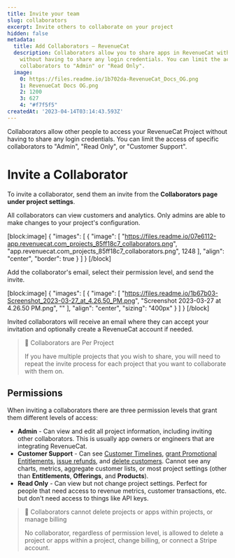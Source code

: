 ```yaml
---
title: Invite your team
slug: collaborators
excerpt: Invite others to collaborate on your project
hidden: false
metadata:
  title: Add Collaborators – RevenueCat
  description: Collaborators allow you to share apps in RevenueCat with other people
    without having to share any login credentials. You can limit the access of specific
    collaborators to "Admin" or "Read Only".
  image:
    0: https://files.readme.io/1b702da-RevenueCat_Docs_OG.png
    1: RevenueCat Docs OG.png
    2: 1200
    3: 627
    4: "#f7f5f5"
createdAt: '2023-04-14T03:14:43.593Z'
---
```

Collaborators allow other people to access your RevenueCat Project without having to share any login credentials. You can limit the access of specific collaborators to "Admin", "Read Only", or "Customer Support".

# Invite a Collaborator

To invite a collaborator, send them an invite from the **Collaborators page under project settings**. 

All collaborators can view customers and analytics. Only admins are able to make changes to your project's configuration.

[block:image]
{
  "images": [
    {
      "image": [
        "https://files.readme.io/07e6112-app.revenuecat.com_projects_85ff18c7_collaborators.png",
        "app.revenuecat.com_projects_85ff18c7_collaborators.png",
        1248
      ],
      "align": "center",
      "border": true
    }
  ]
}
[/block]



Add the collaborator's email, select their permission level, and send the invite. 

[block:image]
{
  "images": [
    {
      "image": [
        "https://files.readme.io/1b67b03-Screenshot_2023-03-27_at_4.26.50_PM.png",
        "Screenshot 2023-03-27 at 4.26.50 PM.png",
        ""
      ],
      "align": "center",
      "sizing": "400px"
    }
  ]
}
[/block]



Invited collaborators will receive an email where they can accept your invitation and optionally create a RevenueCat account if needed.

> 📘 Collaborators are Per Project
> 
> If you have multiple projects that you wish to share, you will need to repeat the invite process for each project that you want to collaborate with them on.

## Permissions

When inviting a collaborators there are three permission levels that grant them different levels of access:

- **Admin** - Can view and edit all project information, including inviting other collaborators. This is usually app owners or engineers that are integrating RevenueCat.
- **Customer Support** - Can see [Customer Timelines](doc:customers), [grant Promotional Entitlements](doc:promotionals), [issue refunds](doc:customer-history#section-refunding-subscriptions), and [delete customers](doc:manage-users). Cannot see any charts, metrics, aggregate customer lists, or most project settings (other than **Entitlements**, **Offerings**, and **Products**).
- **Read Only** - Can view but not change project settings. Perfect for people that need access to revenue metrics, customer transactions, etc. but don't need access to things like API keys.

> 📘 Collaborators cannot delete projects or apps within projects, or manage billing
> 
> No collaborator, regardless of permission level, is allowed to delete a project or apps within a project, change billing, or connect a Stripe account.